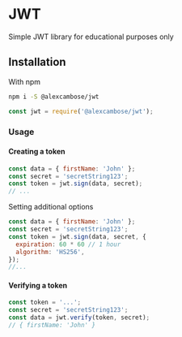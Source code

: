 # JWT

Simple JWT library for educational purposes only

## Installation

With npm

```bash
npm i -S @alexcambose/jwt
```

```js
const jwt = require('@alexcambose/jwt');
```

### Usage

#### Creating a token

```js
const data = { firstName: 'John' };
const secret = 'secretString123';
const token = jwt.sign(data, secret);
// ...
```

Setting additional options

```js
const data = { firstName: 'John' };
const secret = 'secretString123';
const token = jwt.sign(data, secret, {
  expiration: 60 * 60 // 1 hour
  algorithm: 'HS256',
});
//...
```

#### Verifying a token

```js
const token = '...';
const secret = 'secretString123';
const data = jwt.verify(token, secret);
// { firstName: 'John' }
```
